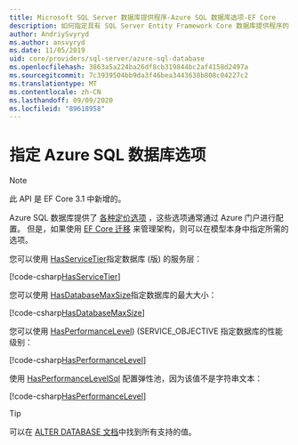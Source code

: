 ```yaml
---
title: Microsoft SQL Server 数据库提供程序-Azure SQL 数据库选项-EF Core
description: 如何指定具有 SQL Server Entity Framework Core 数据库提供程序的 Azure SQL 数据库的服务层和性能级别
author: AndriySvyryd
ms.author: ansvyryd
ms.date: 11/05/2019
uid: core/providers/sql-server/azure-sql-database
ms.openlocfilehash: 3863a5a224ba26df8cb319844bc2af4158d2497a
ms.sourcegitcommit: 7c3939504bb9da3f46bea3443638b808c04227c2
ms.translationtype: MT
ms.contentlocale: zh-CN
ms.lasthandoff: 09/09/2020
ms.locfileid: "89618958"
---
```

# <a name="specifying-azure-sql-database-options"></a>指定 Azure SQL 数据库选项

>[!NOTE]
> 此 API 是 EF Core 3.1 中新增的。

Azure SQL 数据库提供了 [各种定价选项](https://azure.microsoft.com/pricing/details/sql-database/single/) ，这些选项通常通过 Azure 门户进行配置。 但是，如果使用 [EF Core 迁移](xref:core/managing-schemas/migrations/index) 来管理架构，则可以在模型本身中指定所需的选项。

您可以使用 [HasServiceTier](/dotnet/api/Microsoft.EntityFrameworkCore.SqlServerModelBuilderExtensions.HasServiceTier)指定数据库 (版) 的服务层：

[!code-csharp[HasServiceTier](../../../../samples/core/SqlServer/AzureDatabase/AzureSqlContext.cs?name=HasServiceTier)]

您可以使用 [HasDatabaseMaxSize](/dotnet/api/Microsoft.EntityFrameworkCore.SqlServerModelBuilderExtensions.HasDatabaseMaxSize)指定数据库的最大大小：

[!code-csharp[HasDatabaseMaxSize](../../../../samples/core/SqlServer/AzureDatabase/AzureSqlContext.cs?name=HasDatabaseMaxSize)]

您可以使用 [HasPerformanceLevel](/dotnet/api/Microsoft.EntityFrameworkCore.SqlServerModelBuilderExtensions.HasPerformanceLevel))  (SERVICE_OBJECTIVE 指定数据库的性能级别：

[!code-csharp[HasPerformanceLevel](../../../../samples/core/SqlServer/AzureDatabase/AzureSqlContext.cs?name=HasPerformanceLevel)]

使用 [HasPerformanceLevelSql](/dotnet/api/Microsoft.EntityFrameworkCore.SqlServerModelBuilderExtensions.HasPerformanceLevelSql) 配置弹性池，因为该值不是字符串文本：

[!code-csharp[HasPerformanceLevel](../../../../samples/core/SqlServer/AzureDatabase/AzureSqlContext.cs?name=HasPerformanceLevelSql)]

>[!TIP]
> 可以在 [ALTER DATABASE 文档](/sql/t-sql/statements/alter-database-transact-sql?view=azuresqldb-current&preserve-view=true)中找到所有支持的值。
